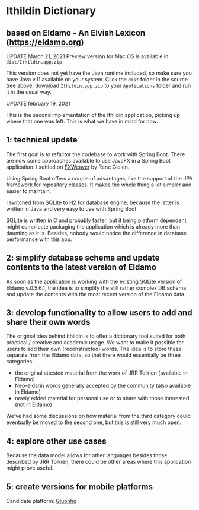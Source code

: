 # Ithildin Dictionary
## based on Eldamo - An Elvish Lexicon (https://eldamo.org)


UPDATE March 21, 2021
Preview version for Mac OS is available in `dist/Ithildin.app.zip`

This version does not yet have the Java runtime included, so make sure you have Java v.11 available on your system.
Click the `dist` folder in the source tree above, download `Ithildin.app.zip` to
your `Applications` folder and run it in the usual way.

UPDATE february 19, 2021

This is the second implementation of the Ithildin application, picking up where that one was left. 
This is what we have in mind for now:

## 1: technical update

The first goal is to refactor the codebase to work with Spring Boot. There are now some approaches 
available to use JavaFX in a Spring Boot application. 
I settled on [FXWeaver](https://rgielen.net/posts/2019/introducing-fxweaver-dependency-injection-support-for-javafx-and-fxml/) 
by Rene Gielen.

Using Spring Boot offers a couple of advantages, like the support of the JPA framework for 
repository classes. It makes the whole thing a lot simpler and easier to maintain.

I switched from SQLite to H2 for database engine, because the latter is written in Java and very easy
to use with Spring Boot.

SQLite is written in C and probably faster, but it being platform dependent might complicate packaging the 
application which is already more than daunting as it is. Besides, nobody would notice the difference 
in database performance with this app.

## 2: simplify database schema and update contents to the latest version of Eldamo

As soon as the application is working with the existing SQLite version of Eldamo v.0.5.6.1, 
the idea is to simplify the still rather complex DB schema and update the contents with the most 
recent version of the Eldamo data.

## 3: develop functionality to allow users to add and share their own words

The original idea behind Ithildin is to offer a dictionary tool suited for both practical / creative 
and academic usage.
We want to make it possible for users to add their own (reconstructed) words. The idea is to store
these separate from the Eldamo data, so that there would essentially be three categories:

* the original attested material from the work of JRR Tolkien (available in Eldamo)
* Neo-eldarin words generally accepted by the community (also available in Eldamo)
* newly added material for personal use or to share with those interested (not in Eldamo)
  
We've had some discussions on how material from the third category could eventually be moved to the 
second one, but this is still very much open.

## 4: explore other use cases
Because the data model allows for other languages besides those described by JRR Tolkien, 
there could be other areas where this application might prove useful.

## 5: create versions for mobile platforms
Candidate platform: [Gluonhq]( https://gluonhq.com/products/mobile/)
 
